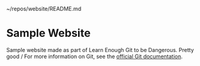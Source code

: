 ~/repos/website/README.md

# Sample Website

Sample website made as part of Learn Enough Git to be Dangerous.
Pretty good /
For more information on Git, see the
[official Git documentation](https://git-scm.com/).